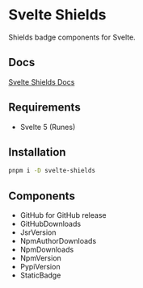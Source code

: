 # Svelte Shields

Shields badge components for Svelte.

## Docs

[Svelte Shields Docs](https://svelte-shields.codewithshin.com)

## Requirements

- Svelte 5 (Runes)

## Installation

```sh
pnpm i -D svelte-shields
```

## Components

- GitHub for GitHub release
- GitHubDownloads
- JsrVersion
- NpmAuthorDownloads
- NpmDownloads
- NpmVersion
- PypiVersion
- StaticBadge